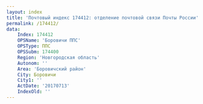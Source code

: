 ```yaml
---
layout: index
title: 'Почтовый индекс 174412: отделение почтовой связи Почты России'
permalink: /174412/
data:
    Index: 174412
    OPSName: 'Боровичи ППС'
    OPSType: ППС
    OPSSubm: 174400
    Region: 'Новгородская область'
    Autonom: ''
    Area: 'Боровичский район'
    City: Боровичи
    City1: ''
    ActDate: '20170713'
    IndexOld: ''
---
```

